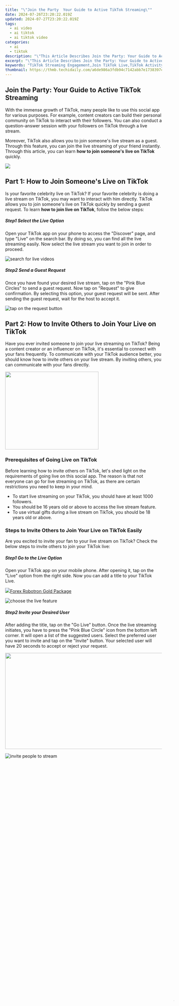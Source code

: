 ```yaml
---
title: "\"Join the Party  Your Guide to Active TikTok Streaming\""
date: 2024-07-26T23:20:22.019Z
updated: 2024-07-27T23:20:22.019Z
tags:
  - ai video
  - ai tiktok
  - ai tiktok video
categories:
  - ai
  - tiktok
description: "\"This Article Describes Join the Party: Your Guide to Active TikTok Streaming\""
excerpt: "\"This Article Describes Join the Party: Your Guide to Active TikTok Streaming\""
keywords: "TikTok Streaming Engagement,Join TikTok Live,TikTok Activity Guide,Social Media Streaming,Participate in TikTok,TikTok Viewership Boost,Active TikTok Use"
thumbnail: https://thmb.techidaily.com/a6de986a3fdb94c7142abb7e1738397c8994a30f493de897d20f957481bc1b83.jpg
---
```


## Join the Party: Your Guide to Active TikTok Streaming

With the immense growth of TikTok, many people like to use this social app for various purposes. For example, content creators can build their personal community on TikTok to interact with their followers. You can also conduct a question-answer session with your followers on TikTok through a live stream.

Moreover, TikTok also allows you to join someone's live stream as a guest. Through this feature, you can join the live streaming of your friend instantly. Through this article, you can learn **how to join someone's** **live on TikTok** quickly.

<!-- affiliate ads begin -->
<a href="https://secure.2checkout.com/order/checkout.php?PRODS=3546200&QTY=1&AFFILIATE=108875&CART=1"><img src="http://www.binteko.com/sites/default/files/banner01_468x60a.gif" border="0"></a>
<!-- affiliate ads end -->
## Part 1: How to Join Someone's Live on TikTok

Is your favorite celebrity live on TikTok? If your favorite celebrity is doing a live stream on TikTok, you may want to interact with him directly. TikTok allows you to join someone's live on TikTok quickly by sending a guest request. To learn **how to join live on TikTok**, follow the below steps:

##### Step1 Select the Live Option

Open your TikTok app on your phone to access the "Discover" page, and type "Live" on the search bar. By doing so, you can find all the live streaming easily. Now select the live stream you want to join in order to proceed.

![search for live videos](https://images.wondershare.com/filmora/article-images/2022/12/join-someone-else-live-1.jpg)

##### Step2 Send a Guest Request

Once you have found your desired live stream, tap on the "Pink Blue Circles" to send a guest request. Now tap on "Request" to give confirmation. By selecting this option, your guest request will be sent. After sending the guest request, wait for the host to accept it.

![tap on the request button](https://images.wondershare.com/filmora/article-images/2022/12/join-someone-else-live-2.jpg)

## Part 2: How to Invite Others to Join Your Live on TikTok

Have you ever invited someone to join your live streaming on TikTok? Being a content creator or an influencer on TikTok, it's essential to connect with your fans frequently. To communicate with your TikTok audience better, you should know how to invite others on your live stream. By inviting others, you can communicate with your fans directly.

<!-- affiliate ads begin -->
<a href="https://imp.i357552.net/c/5597632/863039/11832" target="_top" id="863039"><img src="//a.impactradius-go.com/display-ad/11832-863039" border="0" alt="" width="300" height="250"/></a>
<!-- affiliate ads end -->
### Prerequisites of Going Live on TikTok

Before learning how to invite others on TikTok, let's shed light on the requirements of going live on this social app. The reason is that not everyone can go for live streaming on TikTok, as there are certain restrictions you need to keep in your mind.

* To start live streaming on your TikTok, you should have at least 1000 followers.
* You should be 16 years old or above to access the live stream feature.
* To use virtual gifts during a live stream on TikTok, you should be 18 years old or above.

### Steps to Invite Others to Join Your Live on TikTok Easily

Are you excited to invite your fan to your live stream on TikTok? Check the below steps to invite others to join your TikTok live:

##### Step1 Go to the Live Option

Open your TikTok app on your mobile phone. After opening it, tap on the "Live" option from the right side. Now you can add a title to your TikTok Live.

<!-- affiliate ads begin -->
<a href="https://secure.2checkout.com/order/checkout.php?PRODS=4727541&QTY=1&AFFILIATE=108875&CART=1"><img src="https://secure.avangate.com/images/merchant/5f4f7141b65a730b4efb0e0d51f63e94/products/copy_copy_forexrobotronbox.gif" border="0">Forex Robotron Gold Package</a>
<!-- affiliate ads end -->
![choose the live feature](https://images.wondershare.com/filmora/article-images/2022/12/join-someone-else-live-3.jpg)

##### Step2 Invite your Desired User

After adding the title, tap on the "Go Live" button. Once the live streaming initiates, you have to press the "Pink Blue Circle" icon from the bottom left corner. It will open a list of the suggested users. Select the preferred user you want to invite and tap on the "Invite" button. Your selected user will have 20 seconds to accept or reject your request.

<!-- affiliate ads begin -->
<a href="https://martinic.evyy.net/c/5597632/1422856/4482" target="_top" id="1422856"><img src="//a.impactradius-go.com/display-ad/4482-1422856" border="0" alt="" width="580" height="309"/></a>
<!-- affiliate ads end -->
![invite people to stream](https://images.wondershare.com/filmora/article-images/2022/12/join-someone-else-live-4.jpg)

<!-- affiliate ads begin -->
<span id="1793213">
					<video width="1080" height="1620" style="cursor:pointer"
           poster="//a.impactradius-go.com/display-clicktoplayimage/1793213.jpeg"
           onclick="if(!this.playClicked){this.play();this.setAttribute('controls',true);this.playClicked=true;}">
	   <source src="//a.impactradius-go.com/display-ad/19135-1793213">
	   <img src="//a.impactradius-go.com/display-clicktoplayimage/1793213.jpeg" style="border: none; height: 100%; width: 100%; object-fit: contain">
	</video>
	<div style="width:1080px;text-align:center"><a href="javascript:window.open(decodeURIComponent('https%3A%2F%2Ftinyland.pxf.io%2Fc%2F5597632%2F1793213%2F19135'), '_blank');void(0);">Click here</a></div>
</span>
<img height="0" width="0" src="https://imp.pxf.io/i/5597632/1793213/19135" style="position:absolute;visibility:hidden;" border="0" />
<!-- affiliate ads end -->
## Bonus Tip: Easily Record and Edit Someone's Stream with Filmora

Are you willing to record and edit a live stream on TikTok? If you want to efficiently screen record any live streaming session on TikTok, we highly recommend using [Wondershare Filmora](https://tools.techidaily.com/wondershare/filmora/download/). This software provides a professional screen recorder that allows you to capture your desired window or screen. You can customize the settings to record a live stream in your preferred resolution. Thus, by using the screen recorder of Filmora, you can record any live streaming to access it anytime.

[Free Download](https://tools.techidaily.com/wondershare/filmora/download/) For Win 7 or later(64-bit)

[Free Download](https://tools.techidaily.com/wondershare/filmora/download/) For macOS 10.14 or later

Along with a screen recorder, Filmora also provides a video editor. If you find flaws in your recorded live stream, the editor of Filmora can help you. By using a video editor, you can enhance your recorded video by adding effects or modifying its speed. There are some advanced editing features that you can explore and use on Filmora. To learn about them, check the below points:

### Key Editing Features of Wondershare Filmora

* [Speech-to-Text](https://tools.techidaily.com/wondershare/filmora/download/): To increase your editing efficiency, Filmora offers a Speech-to-Text feature. This feature automatically converts your speech to subtitles. Through advanced speech recognition capabilities in this tool, you can generate subtitles in your video automatically and without any hassle. Also, this feature supports up to 16 different languages.
* [Keyframing](https://tools.techidaily.com/wondershare/filmora/download/): Do you want to add a dynamic effect to your video? The keyframing feature allows you to add smooth and professional animated effects instantly. It provides 80 preset animation templates you can quickly apply to your video. Moreover, you can also modify the parameters by setting the transparency and view in every keyframe view.
* [AI Portrait](https://tools.techidaily.com/wondershare/filmora/download/): Are you annoyed by the dull backgrounds in your video? Through the AI portrait feature, you can remove backgrounds from your video with great precision. This feature also offers more than 70 stickers and AI effects that you can apply. Furthermore, it also recognizes the faces in your video through AI technology. With face recognition, you can apply AI stickers easily.

<!-- affiliate ads begin -->
<a href="https://order.glarysoft.com/order/checkout.php?PRODS=4535075&QTY=1&AFFILIATE=108875&CART=1"><img src="https://secure.avangate.com/images/merchant/6734fa703f6633ab896eecbdfad8953a/products/GU-500_672.png" border="0">Glary Utilities PRO -  Premium all-in-one utility to clean, speed up, maintain and protect your PC</a>
<!-- affiliate ads end -->
## Conclusion

TikTok has made a significant impact on the social media industry. Due to its high influencing power, many celebrities and famous personalities are now joining TikTok to increase their reach. If you want to invite someone to your TikTok live, this article will help you. We have also provided detailed instructions on **how to join someone's live on TikTok** quickly. Also, in order to edit and screen record live streaming on TikTok, Wondershare Filmora is a highly compatible and functional tool.

[Free Download](https://tools.techidaily.com/wondershare/filmora/download/) For macOS 10.14 or later

Along with a screen recorder, Filmora also provides a video editor. If you find flaws in your recorded live stream, the editor of Filmora can help you. By using a video editor, you can enhance your recorded video by adding effects or modifying its speed. There are some advanced editing features that you can explore and use on Filmora. To learn about them, check the below points:

<!-- affiliate ads begin -->
<a href="https://secure.2checkout.com/order/checkout.php?PRODS=195080&QTY=1&AFFILIATE=108875&CART=1"><img src="https://www.blumentals.net/scrwonder/images/screensaver-software.png" border="0">With Screensaver Wonder you can easily make a screensaver from your own pictures and video files. Create screensavers for your own computer or create standalone, self-installing screensavers for easy sharing with your friends. Together with its sister product Screensaver Factory, Screensaver Wonder is one of the most popular screensaver software products in the world, helping thousands of users decorate their computer screens quickly and easily.</a>
<!-- affiliate ads end -->
### Key Editing Features of Wondershare Filmora

* [Speech-to-Text](https://tools.techidaily.com/wondershare/filmora/download/): To increase your editing efficiency, Filmora offers a Speech-to-Text feature. This feature automatically converts your speech to subtitles. Through advanced speech recognition capabilities in this tool, you can generate subtitles in your video automatically and without any hassle. Also, this feature supports up to 16 different languages.
* [Keyframing](https://tools.techidaily.com/wondershare/filmora/download/): Do you want to add a dynamic effect to your video? The keyframing feature allows you to add smooth and professional animated effects instantly. It provides 80 preset animation templates you can quickly apply to your video. Moreover, you can also modify the parameters by setting the transparency and view in every keyframe view.
* [AI Portrait](https://tools.techidaily.com/wondershare/filmora/download/): Are you annoyed by the dull backgrounds in your video? Through the AI portrait feature, you can remove backgrounds from your video with great precision. This feature also offers more than 70 stickers and AI effects that you can apply. Furthermore, it also recognizes the faces in your video through AI technology. With face recognition, you can apply AI stickers easily.

<!-- affiliate ads begin -->
<a href="https://otszone.ots7.com/order/checkout.php?PRODS=4713322&QTY=1&AFFILIATE=108875&CART=1"><img src="https://green.ots7.com/screenshots/OtsAV/OtsAVRadio1.90-300x188.jpg" border="0">OtsAV Radio Webcaster</a>
<!-- affiliate ads end -->
## Conclusion

TikTok has made a significant impact on the social media industry. Due to its high influencing power, many celebrities and famous personalities are now joining TikTok to increase their reach. If you want to invite someone to your TikTok live, this article will help you. We have also provided detailed instructions on **how to join someone's live on TikTok** quickly. Also, in order to edit and screen record live streaming on TikTok, Wondershare Filmora is a highly compatible and functional tool.

<ins class="adsbygoogle"
     style="display:block"
     data-ad-format="autorelaxed"
     data-ad-client="ca-pub-7571918770474297"
     data-ad-slot="1223367746"></ins>

<ins class="adsbygoogle"
     style="display:block"
     data-ad-format="autorelaxed"
     data-ad-client="ca-pub-7571918770474297"
     data-ad-slot="1223367746"></ins>

## Transform Into a Social Media Star by Mimicking Yourself on TikTok

# How to Clone Yourself on TikTok

<!-- affiliate ads begin -->
<a href="https://secure.2checkout.com/order/checkout.php?PRODS=35038891&QTY=1&AFFILIATE=108875&CART=1"><img src="https://www.dupinout.com/wp-content/uploads/2021/12/DupInOut-New-Duplicate-Scan-Tab.png" border="0"></a>
<!-- affiliate ads end -->
![author avatar](https://images.wondershare.com/filmora/article-images/shannon-cox.jpg)

##### Shanoon Cox

 Mar 27, 2024• Proven solutions

Every rising pop star needs music videos, but using professional video editing software may be too time-consuming if you want to quickly create a clone video you can share with your fans on TikTok.

Multiplying yourself in a video is a cool way of making sure that your video is going to get the kind of attention it deserves. The process of [cloning yourself in a video](https://tools.techidaily.com/wondershare/filmora/download/) is a simple one, but there are certain rules you have to follow while recording the footage that will help you avoid overlapping the figures you're cloning. Here's how you can make your first **clone yourself video on TikTok**.

![Clone Yourself on TikTok](https://images.wondershare.com/filmora/article-images/clone-yourself-on-tiktok.jpg)

<!-- affiliate ads begin -->
<a href="https://store.iobit.com/order/checkout.php?PRODS=4596923&QTY=1&AFFILIATE=108875&CART=1"><img src="https://secure.avangate.com/images/merchant/184260348236f9554fe9375772ff966e/ascscan_468X60.png" border="0"></a>
<!-- affiliate ads end -->
## Selecting the Song for your Clone Video

Before you start shooting the video you first need to select the song on [TikTok](https://itunes.apple.com/US/app/id835599320?mt=8)you're going to use in the video. Once you've found the perfect track simply record it and save it as a video to your camera roll. You can then import the video clip that contains the song into the [Video Star](http://videostarapp.com/) app.

Here are [10 Popular TikTok Songs](https://tools.techidaily.com/wondershare/filmora/download/) for you.

<!-- affiliate ads begin -->
<a href="https://appsumo.8odi.net/c/5597632/2075482/7443" target="_top" id="2075482"><img src="//a.impactradius-go.com/display-ad/7443-2075482" border="0" alt="" width="1200" height="600"/></a><img height="0" width="0" src="https://appsumo.8odi.net/i/5597632/2075482/7443" style="position:absolute;visibility:hidden;" border="0" />
<!-- affiliate ads end -->
![Select TikTok Song](https://images.wondershare.com/filmora/article-images/top-tiktok-songs.jpg)

## Using the Video Star App to Clone Yourself

#### 1\. Download Video Star App

Choosing a location, mounting your iPhone on a tripod, or picking the positions for each of your clones are all important steps you'll need to take before you actually start recording. There are several apps that enable you to create clone videos easily, but in this article, we are going to show you how you can clone yourself with Video Star. The app can be downloaded from the App Store for free, but additional in-app purchases are necessary if you want to have access to all the power packs Video Star offers. You don't have to record the video clips with this app since the iPhone's native camera app is powerful enough to enable you to record high-quality footage.

#### 2\. Edit Multiple Video Clips

After you record all the positions for your next clone video with the iPhone's native camera app, you should cut the video clips and keep only the parts where you are perfectly positioned, so your position in one clip doesn't overlap with other positions. During the video recording process try to create as much separation between two positions in order to avoid any chance of overlapping. One of the best ways to achieve this is to shoot at a location that is spacious enough so you can make enough separation between two positions. Keep in mind that the maximum number of clips you can combine in the Video Star app is limited to just three, so if you want to have more than three clones in the shot you first have to piece together three clips, save them as a single file and then add more clips to the cloned video you created.

#### 3\. Level up Your Videos with Video Star

Video Star also enables you to shoot your videos from the app, and you can adjust the Countdown before the app starts recording or the Recording Speed. Make sure to enter the lowest Recording Speed value possible, because that way you'll be recording like TikTok does on fast.

Tap the Record button, then select the Multiple options, and play the video that contains the song you previously selected. Once you reach the spot in the song where you want to introduce the clone simply tap Set, so the recording will stop at the designated point and you can move to another position. If at any point during recording you realize that your movements extend to your clone's location, you can simply tap on the hamburger icon and select the Delete Last option.

To preview the video, you just have to tap on the Scissors icon, and the recorded video will automatically start playing. The Record New Clip in the Scissors menu lets you start from the beginning in case you're not happy with the results or you can use this option to start recording the video with the second position of your clone.

When done, head back to the Scissors menu, and tap on the Multi-Layer Clip. This feature doesn't come with the free version of the app, and you must purchase it in order to create a clone video. This action will enable you to select the back and front clips. After selecting the clips, the Mask Front menu will appear on the screen, choose the Shape option and use the hamburger icon on the right side of the screen to change the video's shape to Rectangle. Drag the rectangle in the preview window so you can crop the first clip to match the demands of your video and press the Next icon to continue the video editing process.

Alternatively, you can use the Erase option to remove the unwanted parts of each video. You can find this option in the Mask Front or Mask Back menu, so just select it and use your finger to remove sections of the shot you don't want to use.

The Add Effect menu will pop up on the screen so you can add different effects to your first video clip, and then repeat the entire process for the back clip. Once you've edited the second clip tap on the Create button to complete the process of making a multilayer clip. Tap Done to save the clip to your camera roll, and upload it to TikTok.

### Conclusion

Cloning yourself in a video using the Video Star app is a simple process that can be mastered in a short period of time. The Video Star app lets you create as many clones of yourself as you want, so you just have to make sure that your video clips can be easily combined to feature two or more of your clones and have fun exploring the effects that can make your videos look even cooler. If you want to be a success on the TikTok platform, learning how to make clone videos is one of the best ways to do it, so choose your favorite songs and start producing clone yourself videos.

You can also use [Wondershare Filmora](https://tools.techidaily.com/wondershare/filmora/download/) to make a split-screen with ease. Check the tutorial below to figure out [how to make a split-screen video to clone.](https://tools.techidaily.com/wondershare/filmora/download/)

[![Download Win Version](https://images.wondershare.com/filmora/guide/download-btn-win.jpg)](https://tools.techidaily.com/wondershare/filmora/download/)[![Download Mac Version](https://images.wondershare.com/filmora/guide/download-btn-mac.jpg)](https://tools.techidaily.com/wondershare/filmora/download/)

![author avatar](https://images.wondershare.com/filmora/article-images/shannon-cox.jpg)

Shanoon Cox

Shanoon Cox is a writer and a lover of all things video.

Follow @Shanoon Cox

##### Shanoon Cox

 Mar 27, 2024• Proven solutions

Every rising pop star needs music videos, but using professional video editing software may be too time-consuming if you want to quickly create a clone video you can share with your fans on TikTok.

Multiplying yourself in a video is a cool way of making sure that your video is going to get the kind of attention it deserves. The process of [cloning yourself in a video](https://tools.techidaily.com/wondershare/filmora/download/) is a simple one, but there are certain rules you have to follow while recording the footage that will help you avoid overlapping the figures you're cloning. Here's how you can make your first **clone yourself video on TikTok**.

![Clone Yourself on TikTok](https://images.wondershare.com/filmora/article-images/clone-yourself-on-tiktok.jpg)

## Selecting the Song for your Clone Video

Before you start shooting the video you first need to select the song on [TikTok](https://itunes.apple.com/US/app/id835599320?mt=8)you're going to use in the video. Once you've found the perfect track simply record it and save it as a video to your camera roll. You can then import the video clip that contains the song into the [Video Star](http://videostarapp.com/) app.

Here are [10 Popular TikTok Songs](https://tools.techidaily.com/wondershare/filmora/download/) for you.

![Select TikTok Song](https://images.wondershare.com/filmora/article-images/top-tiktok-songs.jpg)

<!-- affiliate ads begin -->
<a href="https://twopages.pxf.io/c/5597632/1873313/18544" target="_top" id="1873313"><img src="//a.impactradius-go.com/display-ad/18544-1873313" border="0" alt="" width="1080" height="1263"/></a><img height="0" width="0" src="https://imp.pxf.io/i/5597632/1873313/18544" style="position:absolute;visibility:hidden;" border="0" />
<!-- affiliate ads end -->
## Using the Video Star App to Clone Yourself

#### 1\. Download Video Star App

Choosing a location, mounting your iPhone on a tripod, or picking the positions for each of your clones are all important steps you'll need to take before you actually start recording. There are several apps that enable you to create clone videos easily, but in this article, we are going to show you how you can clone yourself with Video Star. The app can be downloaded from the App Store for free, but additional in-app purchases are necessary if you want to have access to all the power packs Video Star offers. You don't have to record the video clips with this app since the iPhone's native camera app is powerful enough to enable you to record high-quality footage.

#### 2\. Edit Multiple Video Clips

After you record all the positions for your next clone video with the iPhone's native camera app, you should cut the video clips and keep only the parts where you are perfectly positioned, so your position in one clip doesn't overlap with other positions. During the video recording process try to create as much separation between two positions in order to avoid any chance of overlapping. One of the best ways to achieve this is to shoot at a location that is spacious enough so you can make enough separation between two positions. Keep in mind that the maximum number of clips you can combine in the Video Star app is limited to just three, so if you want to have more than three clones in the shot you first have to piece together three clips, save them as a single file and then add more clips to the cloned video you created.

#### 3\. Level up Your Videos with Video Star

Video Star also enables you to shoot your videos from the app, and you can adjust the Countdown before the app starts recording or the Recording Speed. Make sure to enter the lowest Recording Speed value possible, because that way you'll be recording like TikTok does on fast.

Tap the Record button, then select the Multiple options, and play the video that contains the song you previously selected. Once you reach the spot in the song where you want to introduce the clone simply tap Set, so the recording will stop at the designated point and you can move to another position. If at any point during recording you realize that your movements extend to your clone's location, you can simply tap on the hamburger icon and select the Delete Last option.

To preview the video, you just have to tap on the Scissors icon, and the recorded video will automatically start playing. The Record New Clip in the Scissors menu lets you start from the beginning in case you're not happy with the results or you can use this option to start recording the video with the second position of your clone.

When done, head back to the Scissors menu, and tap on the Multi-Layer Clip. This feature doesn't come with the free version of the app, and you must purchase it in order to create a clone video. This action will enable you to select the back and front clips. After selecting the clips, the Mask Front menu will appear on the screen, choose the Shape option and use the hamburger icon on the right side of the screen to change the video's shape to Rectangle. Drag the rectangle in the preview window so you can crop the first clip to match the demands of your video and press the Next icon to continue the video editing process.

Alternatively, you can use the Erase option to remove the unwanted parts of each video. You can find this option in the Mask Front or Mask Back menu, so just select it and use your finger to remove sections of the shot you don't want to use.

The Add Effect menu will pop up on the screen so you can add different effects to your first video clip, and then repeat the entire process for the back clip. Once you've edited the second clip tap on the Create button to complete the process of making a multilayer clip. Tap Done to save the clip to your camera roll, and upload it to TikTok.

<!-- affiliate ads begin -->
<a href="https://coinrule.sjv.io/c/5597632/1958374/18409" target="_top" id="1958374"><img src="//a.impactradius-go.com/display-ad/18409-1958374" border="0" alt="" width="300" height="300"/></a><img height="0" width="0" src="https://imp.pxf.io/i/5597632/1958374/18409" style="position:absolute;visibility:hidden;" border="0" />
<!-- affiliate ads end -->
### Conclusion

Cloning yourself in a video using the Video Star app is a simple process that can be mastered in a short period of time. The Video Star app lets you create as many clones of yourself as you want, so you just have to make sure that your video clips can be easily combined to feature two or more of your clones and have fun exploring the effects that can make your videos look even cooler. If you want to be a success on the TikTok platform, learning how to make clone videos is one of the best ways to do it, so choose your favorite songs and start producing clone yourself videos.

You can also use [Wondershare Filmora](https://tools.techidaily.com/wondershare/filmora/download/) to make a split-screen with ease. Check the tutorial below to figure out [how to make a split-screen video to clone.](https://tools.techidaily.com/wondershare/filmora/download/)

<!-- affiliate ads begin -->
<a href="https://parisrhonecom.sjv.io/c/5597632/1896607/21553" target="_top" id="1896607"><img src="//a.impactradius-go.com/display-ad/21553-1896607" border="0" alt="" width="750" height="422"/></a><img height="0" width="0" src="https://imp.pxf.io/i/5597632/1896607/21553" style="position:absolute;visibility:hidden;" border="0" />
<!-- affiliate ads end -->
[![Download Win Version](https://images.wondershare.com/filmora/guide/download-btn-win.jpg)](https://tools.techidaily.com/wondershare/filmora/download/)[![Download Mac Version](https://images.wondershare.com/filmora/guide/download-btn-mac.jpg)](https://tools.techidaily.com/wondershare/filmora/download/)

![author avatar](https://images.wondershare.com/filmora/article-images/shannon-cox.jpg)

Shanoon Cox

Shanoon Cox is a writer and a lover of all things video.

Follow @Shanoon Cox

##### Shanoon Cox

 Mar 27, 2024• Proven solutions

Every rising pop star needs music videos, but using professional video editing software may be too time-consuming if you want to quickly create a clone video you can share with your fans on TikTok.

Multiplying yourself in a video is a cool way of making sure that your video is going to get the kind of attention it deserves. The process of [cloning yourself in a video](https://tools.techidaily.com/wondershare/filmora/download/) is a simple one, but there are certain rules you have to follow while recording the footage that will help you avoid overlapping the figures you're cloning. Here's how you can make your first **clone yourself video on TikTok**.

![Clone Yourself on TikTok](https://images.wondershare.com/filmora/article-images/clone-yourself-on-tiktok.jpg)

## Selecting the Song for your Clone Video

Before you start shooting the video you first need to select the song on [TikTok](https://itunes.apple.com/US/app/id835599320?mt=8)you're going to use in the video. Once you've found the perfect track simply record it and save it as a video to your camera roll. You can then import the video clip that contains the song into the [Video Star](http://videostarapp.com/) app.

Here are [10 Popular TikTok Songs](https://tools.techidaily.com/wondershare/filmora/download/) for you.

<!-- affiliate ads begin -->
<a href="https://bluetties.sjv.io/c/5597632/2039292/17094" target="_top" id="2039292"><img src="//a.impactradius-go.com/display-ad/17094-2039292" border="0" alt="BLUETTI NEW LAUNCH AC240" width="954" height="1020"/></a><img height="0" width="0" src="https://imp.pxf.io/i/5597632/2039292/17094" style="position:absolute;visibility:hidden;" border="0" />
<!-- affiliate ads end -->
![Select TikTok Song](https://images.wondershare.com/filmora/article-images/top-tiktok-songs.jpg)

## Using the Video Star App to Clone Yourself

#### 1\. Download Video Star App

Choosing a location, mounting your iPhone on a tripod, or picking the positions for each of your clones are all important steps you'll need to take before you actually start recording. There are several apps that enable you to create clone videos easily, but in this article, we are going to show you how you can clone yourself with Video Star. The app can be downloaded from the App Store for free, but additional in-app purchases are necessary if you want to have access to all the power packs Video Star offers. You don't have to record the video clips with this app since the iPhone's native camera app is powerful enough to enable you to record high-quality footage.

#### 2\. Edit Multiple Video Clips

After you record all the positions for your next clone video with the iPhone's native camera app, you should cut the video clips and keep only the parts where you are perfectly positioned, so your position in one clip doesn't overlap with other positions. During the video recording process try to create as much separation between two positions in order to avoid any chance of overlapping. One of the best ways to achieve this is to shoot at a location that is spacious enough so you can make enough separation between two positions. Keep in mind that the maximum number of clips you can combine in the Video Star app is limited to just three, so if you want to have more than three clones in the shot you first have to piece together three clips, save them as a single file and then add more clips to the cloned video you created.

#### 3\. Level up Your Videos with Video Star

Video Star also enables you to shoot your videos from the app, and you can adjust the Countdown before the app starts recording or the Recording Speed. Make sure to enter the lowest Recording Speed value possible, because that way you'll be recording like TikTok does on fast.

Tap the Record button, then select the Multiple options, and play the video that contains the song you previously selected. Once you reach the spot in the song where you want to introduce the clone simply tap Set, so the recording will stop at the designated point and you can move to another position. If at any point during recording you realize that your movements extend to your clone's location, you can simply tap on the hamburger icon and select the Delete Last option.

To preview the video, you just have to tap on the Scissors icon, and the recorded video will automatically start playing. The Record New Clip in the Scissors menu lets you start from the beginning in case you're not happy with the results or you can use this option to start recording the video with the second position of your clone.

When done, head back to the Scissors menu, and tap on the Multi-Layer Clip. This feature doesn't come with the free version of the app, and you must purchase it in order to create a clone video. This action will enable you to select the back and front clips. After selecting the clips, the Mask Front menu will appear on the screen, choose the Shape option and use the hamburger icon on the right side of the screen to change the video's shape to Rectangle. Drag the rectangle in the preview window so you can crop the first clip to match the demands of your video and press the Next icon to continue the video editing process.

Alternatively, you can use the Erase option to remove the unwanted parts of each video. You can find this option in the Mask Front or Mask Back menu, so just select it and use your finger to remove sections of the shot you don't want to use.

The Add Effect menu will pop up on the screen so you can add different effects to your first video clip, and then repeat the entire process for the back clip. Once you've edited the second clip tap on the Create button to complete the process of making a multilayer clip. Tap Done to save the clip to your camera roll, and upload it to TikTok.

### Conclusion

Cloning yourself in a video using the Video Star app is a simple process that can be mastered in a short period of time. The Video Star app lets you create as many clones of yourself as you want, so you just have to make sure that your video clips can be easily combined to feature two or more of your clones and have fun exploring the effects that can make your videos look even cooler. If you want to be a success on the TikTok platform, learning how to make clone videos is one of the best ways to do it, so choose your favorite songs and start producing clone yourself videos.

You can also use [Wondershare Filmora](https://tools.techidaily.com/wondershare/filmora/download/) to make a split-screen with ease. Check the tutorial below to figure out [how to make a split-screen video to clone.](https://tools.techidaily.com/wondershare/filmora/download/)

[![Download Win Version](https://images.wondershare.com/filmora/guide/download-btn-win.jpg)](https://tools.techidaily.com/wondershare/filmora/download/)[![Download Mac Version](https://images.wondershare.com/filmora/guide/download-btn-mac.jpg)](https://tools.techidaily.com/wondershare/filmora/download/)

<!-- affiliate ads begin -->
<a href="https://shop.systoolsgroup.com/affiliate.php?ACCOUNT=SYSTOOBY&AFFILIATE=108875&PATH=https%3A%2F%2Fwww.systoolsgroup.com%3FAFFILIATE%3D108875%26RESOURCE%3D%2BSysTools%2BOutlook%2BRecovery"><img src="https://www.systoolsgroup.com/box/outlook-recovery.png" border="0"></a>
<!-- affiliate ads end -->
![author avatar](https://images.wondershare.com/filmora/article-images/shannon-cox.jpg)

Shanoon Cox

Shanoon Cox is a writer and a lover of all things video.

Follow @Shanoon Cox

##### Shanoon Cox

 Mar 27, 2024• Proven solutions

Every rising pop star needs music videos, but using professional video editing software may be too time-consuming if you want to quickly create a clone video you can share with your fans on TikTok.

Multiplying yourself in a video is a cool way of making sure that your video is going to get the kind of attention it deserves. The process of [cloning yourself in a video](https://tools.techidaily.com/wondershare/filmora/download/) is a simple one, but there are certain rules you have to follow while recording the footage that will help you avoid overlapping the figures you're cloning. Here's how you can make your first **clone yourself video on TikTok**.

<!-- affiliate ads begin -->
<a href="https://homestyler.sjv.io/c/5597632/2044747/22993" target="_top" id="2044747"><img src="//a.impactradius-go.com/display-ad/22993-2044747" border="0" alt="" width="300" height="250"/></a><img height="0" width="0" src="https://imp.pxf.io/i/5597632/2044747/22993" style="position:absolute;visibility:hidden;" border="0" />
<!-- affiliate ads end -->
![Clone Yourself on TikTok](https://images.wondershare.com/filmora/article-images/clone-yourself-on-tiktok.jpg)

<!-- affiliate ads begin -->
<a href="https://secure.2checkout.com/order/checkout.php?PRODS=22741618&QTY=1&AFFILIATE=108875&CART=1"><img src="https://www.diskpart.com/resource/images/index/dp-index-img-banner-people@2x.png" border="0">Easy and Safe Partition Software & Hard Disk Manager</a>
<!-- affiliate ads end -->
## Selecting the Song for your Clone Video

Before you start shooting the video you first need to select the song on [TikTok](https://itunes.apple.com/US/app/id835599320?mt=8)you're going to use in the video. Once you've found the perfect track simply record it and save it as a video to your camera roll. You can then import the video clip that contains the song into the [Video Star](http://videostarapp.com/) app.

Here are [10 Popular TikTok Songs](https://tools.techidaily.com/wondershare/filmora/download/) for you.

![Select TikTok Song](https://images.wondershare.com/filmora/article-images/top-tiktok-songs.jpg)

<!-- affiliate ads begin -->
<a href="https://sentrypc.7eer.net/c/5597632/398457/3022" target="_top" id="398457"><img src="//a.impactradius-go.com/display-ad/3022-398457" border="0" alt="www.sentrypc.com" width="980" height="120"/></a><img height="0" width="0" src="https://sentrypc.7eer.net/i/5597632/398457/3022" style="position:absolute;visibility:hidden;" border="0" />
<!-- affiliate ads end -->
## Using the Video Star App to Clone Yourself

#### 1\. Download Video Star App

Choosing a location, mounting your iPhone on a tripod, or picking the positions for each of your clones are all important steps you'll need to take before you actually start recording. There are several apps that enable you to create clone videos easily, but in this article, we are going to show you how you can clone yourself with Video Star. The app can be downloaded from the App Store for free, but additional in-app purchases are necessary if you want to have access to all the power packs Video Star offers. You don't have to record the video clips with this app since the iPhone's native camera app is powerful enough to enable you to record high-quality footage.

#### 2\. Edit Multiple Video Clips

After you record all the positions for your next clone video with the iPhone's native camera app, you should cut the video clips and keep only the parts where you are perfectly positioned, so your position in one clip doesn't overlap with other positions. During the video recording process try to create as much separation between two positions in order to avoid any chance of overlapping. One of the best ways to achieve this is to shoot at a location that is spacious enough so you can make enough separation between two positions. Keep in mind that the maximum number of clips you can combine in the Video Star app is limited to just three, so if you want to have more than three clones in the shot you first have to piece together three clips, save them as a single file and then add more clips to the cloned video you created.

#### 3\. Level up Your Videos with Video Star

Video Star also enables you to shoot your videos from the app, and you can adjust the Countdown before the app starts recording or the Recording Speed. Make sure to enter the lowest Recording Speed value possible, because that way you'll be recording like TikTok does on fast.

Tap the Record button, then select the Multiple options, and play the video that contains the song you previously selected. Once you reach the spot in the song where you want to introduce the clone simply tap Set, so the recording will stop at the designated point and you can move to another position. If at any point during recording you realize that your movements extend to your clone's location, you can simply tap on the hamburger icon and select the Delete Last option.

To preview the video, you just have to tap on the Scissors icon, and the recorded video will automatically start playing. The Record New Clip in the Scissors menu lets you start from the beginning in case you're not happy with the results or you can use this option to start recording the video with the second position of your clone.

When done, head back to the Scissors menu, and tap on the Multi-Layer Clip. This feature doesn't come with the free version of the app, and you must purchase it in order to create a clone video. This action will enable you to select the back and front clips. After selecting the clips, the Mask Front menu will appear on the screen, choose the Shape option and use the hamburger icon on the right side of the screen to change the video's shape to Rectangle. Drag the rectangle in the preview window so you can crop the first clip to match the demands of your video and press the Next icon to continue the video editing process.

Alternatively, you can use the Erase option to remove the unwanted parts of each video. You can find this option in the Mask Front or Mask Back menu, so just select it and use your finger to remove sections of the shot you don't want to use.

The Add Effect menu will pop up on the screen so you can add different effects to your first video clip, and then repeat the entire process for the back clip. Once you've edited the second clip tap on the Create button to complete the process of making a multilayer clip. Tap Done to save the clip to your camera roll, and upload it to TikTok.

### Conclusion

Cloning yourself in a video using the Video Star app is a simple process that can be mastered in a short period of time. The Video Star app lets you create as many clones of yourself as you want, so you just have to make sure that your video clips can be easily combined to feature two or more of your clones and have fun exploring the effects that can make your videos look even cooler. If you want to be a success on the TikTok platform, learning how to make clone videos is one of the best ways to do it, so choose your favorite songs and start producing clone yourself videos.

You can also use [Wondershare Filmora](https://tools.techidaily.com/wondershare/filmora/download/) to make a split-screen with ease. Check the tutorial below to figure out [how to make a split-screen video to clone.](https://tools.techidaily.com/wondershare/filmora/download/)

<!-- affiliate ads begin -->
<a href="https://cowinaudio.pxf.io/c/5597632/1116855/13794" target="_top" id="1116855"><img src="//a.impactradius-go.com/display-ad/13794-1116855" border="0" alt="" width="767" height="285"/></a><img height="0" width="0" src="https://imp.pxf.io/i/5597632/1116855/13794" style="position:absolute;visibility:hidden;" border="0" />
<!-- affiliate ads end -->
[![Download Win Version](https://images.wondershare.com/filmora/guide/download-btn-win.jpg)](https://tools.techidaily.com/wondershare/filmora/download/)[![Download Mac Version](https://images.wondershare.com/filmora/guide/download-btn-mac.jpg)](https://tools.techidaily.com/wondershare/filmora/download/)

![author avatar](https://images.wondershare.com/filmora/article-images/shannon-cox.jpg)

Shanoon Cox

Shanoon Cox is a writer and a lover of all things video.

Follow @Shanoon Cox

<ins class="adsbygoogle"
     style="display:block"
     data-ad-format="autorelaxed"
     data-ad-client="ca-pub-7571918770474297"
     data-ad-slot="1223367746"></ins>

<ins class="adsbygoogle"
     style="display:block"
     data-ad-client="ca-pub-7571918770474297"
     data-ad-slot="8358498916"
     data-ad-format="auto"
     data-full-width-responsive="true"></ins>




<span class="atpl-alsoreadstyle">Also read:</span>
<div><ul>
<li><a href="https://facebook-video-share.techidaily.com/new-2024-approved-earning-big-on-youtube-shorts-what-you-need-and-how-much-can-you-make/"><u>[New] 2024 Approved  Earning Big on Youtube Shorts  What You Need & How Much Can You Make?</u></a></li>
<li><a href="https://facebook-video-footage.techidaily.com/new-2024-approved-effective-visual-branding-crafting-compelling-youtube-logos/"><u>[New] 2024 Approved  Effective Visual Branding  Crafting Compelling YouTube Logos</u></a></li>
<li><a href="https://youtube-webster.techidaily.com/ce-search-engine-rankings-on-youtube-11-proven-seo-methods/"><u>[New] Ace Search Engine Rankings on YouTube  11 Proven SEO Methods</u></a></li>
<li><a href="https://tiktok-videos.techidaily.com/new-crafting-captivating-tiktok-screenshots-with-ease/"><u>[New] Crafting Captivating TikTok Screenshots with Ease</u></a></li>
<li><a href="https://facebook-video-footage.techidaily.com/new-discovering-how-youtube-runs-its-creator-workshop-for-2024/"><u>[New] Discovering How YouTube Runs Its Creator Workshop for 2024</u></a></li>
<li><a href="https://video-screen-grab.techidaily.com/new-discovering-logitechs-top-tier-4k-video-camera/"><u>[New] Discovering Logitech's Top-Tier 4K Video Camera</u></a></li>
<li><a href="https://instagram-video-recordings.techidaily.com/new-igtv-unveiled-5-essential-downloads-for-mobile-devices-for-2024/"><u>[New] IGTV Unveiled  5 Essential Downloads for Mobile Devices for 2024</u></a></li>
<li><a href="https://tiktok-videos.techidaily.com/new-in-2024-anime-inspired-dance-routines-top-20-tiktok-trends/"><u>[New] In 2024, Anime-Inspired Dance Routines  Top 20 TikTok Trends</u></a></li>
<li><a href="https://tiktok-videos.techidaily.com/new-in-2024-composing-an-emotive-tiktok-finale-statement/"><u>[New] In 2024, Composing An Emotive TikTok Finale Statement</u></a></li>
<li><a href="https://tiktok-videos.techidaily.com/new-in-2024-ideal-tools-for-eradicating-tiktok-identity-badges/"><u>[New] In 2024, Ideal Tools for Eradicating TikTok Identity Badges</u></a></li>
<li><a href="https://screen-mirroring-recording.techidaily.com/new-in-2024-smartest-devices-to-modify-your-speech-on-the-go/"><u>[New] In 2024, Smartest Devices to Modify Your Speech on the Go</u></a></li>
<li><a href="https://tiktok-videos.techidaily.com/new-in-2024-who-are-the-kings-of-tiktok-gameplay/"><u>[New] In 2024, Who Are the Kings of TikTok Gameplay?</u></a></li>
<li><a href="https://tiktok-videos.techidaily.com/new-slipping-into-the-social-scene-of-online-tiktok-gigs/"><u>[New] Slipping Into the Social Scene of Online TikTok Gigs</u></a></li>
<li><a href="https://screen-recording.techidaily.com/new-splashing-through-the-best-fluid-games-roundup/"><u>[New] Splashing Through the Best Fluid Games Roundup</u></a></li>
<li><a href="https://tiktok-videos.techidaily.com/new-unlocking-dance-potentials-tiktok-creation-on-mac/"><u>[New] Unlocking Dance Potentials  TikTok Creation on Mac</u></a></li>
<li><a href="https://tiktok-videos.techidaily.com/updated-2024-approved-enter-the-arena-your-guide-to-social-tiktok-streaming/"><u>[Updated] 2024 Approved  Enter the Arena  Your Guide to Social TikTok Streaming</u></a></li>
<li><a href="https://vp-tips.techidaily.com/updated-2024-approved-insta-tiktik-mastery-uniting-two-social-giants/"><u>[Updated] 2024 Approved  Insta-TikTik Mastery  Uniting Two Social Giants</u></a></li>
<li><a href="https://tiktok-videos.techidaily.com/updated-2024-approved-mastering-fast-video-filming-on-tiktok/"><u>[Updated] 2024 Approved  Mastering Fast Video Filming on TikTok</u></a></li>
<li><a href="https://tiktok-videos.techidaily.com/updated-2024-approved-resurrect-your-tiktok-fixes-for-chrome-and-other-platforms/"><u>[Updated] 2024 Approved  Resurrect Your TikTok  Fixes for Chrome and Other Platforms</u></a></li>
<li><a href="https://tiktok-videos.techidaily.com/updated-2024-approved-turbocharge-your-tiktok-videos-for-instant-viewing/"><u>[Updated] 2024 Approved  Turbocharge Your TikTok Videos for Instant Viewing</u></a></li>
<li><a href="https://tiktok-videos.techidaily.com/updated-2024-approved-validate-video-rights-a-guide-to-pre-uploading-on-tiktok/"><u>[Updated] 2024 Approved  Validate Video Rights  A Guide to Pre-Uploading on TikTok</u></a></li>
<li><a href="https://tiktok-videos.techidaily.com/updated-bringing-jujutsu-kaisen-characters-to-life-online-for-2024/"><u>[Updated] Bringing Jujutsu Kaisen Characters to Life Online for 2024</u></a></li>
<li><a href="https://tiktok-videos.techidaily.com/updated-elevate-your-content-20-exceptional-tiktok-captions-for-success-for-2024/"><u>[Updated] Elevate Your Content  20 Exceptional TikTok Captions for Success for 2024</u></a></li>
<li><a href="https://facebook-video-share.techidaily.com/updated-enhancing-youtube-content-with-text-overlays-for-2024/"><u>[Updated] Enhancing YouTube Content with Text Overlays for 2024</u></a></li>
<li><a href="https://tiktok-videos.techidaily.com/updated-hitching-a-ride-in-high-flying-tiktok-live-shows-for-2024/"><u>[Updated] Hitching a Ride in High-Flying TikTok Live Shows for 2024</u></a></li>
<li><a href="https://tiktok-videos.techidaily.com/updated-identifying-the-perfect-hashtag-for-your-tiktok-profile/"><u>[Updated] Identifying the Perfect Hashtag for Your TikTok Profile</u></a></li>
<li><a href="https://tiktok-videos.techidaily.com/updated-in-2024-finding-the-right-wordmark-for-your-personalized-tiktok-stream/"><u>[Updated] In 2024, Finding the Right Wordmark for Your Personalized TikTok Stream</u></a></li>
<li><a href="https://tiktok-videos.techidaily.com/updated-in-2024-how-to-boost-engagement-the-science-of-effective-video-captions-on-tiktok/"><u>[Updated] In 2024, How to Boost Engagement  The Science of Effective Video Captions on TikTok</u></a></li>
<li><a href="https://tiktok-videos.techidaily.com/updated-in-2024-the-ultimate-edge-for-viral-tiktok-reactions-in-filmoras-domain/"><u>[Updated] In 2024, The Ultimate Edge for Viral TikTok Reactions in Filmora's Domain</u></a></li>
<li><a href="https://extra-skills.techidaily.com/updated-iphone-2024-discovering-8-superior-selfie-sticks/"><u>[Updated] Iphone 2024  Discovering #8 Superior Selfie Sticks</u></a></li>
<li><a href="https://extra-guidance.techidaily.com/updated-peak-outcome-total-immersion-complete/"><u>[Updated] Peak Outcome  Total Immersion Complete</u></a></li>
<li><a href="https://fox-glue.techidaily.com/updated-the-ultimate-how-to-for-ifunnys-meme-app-for-2024/"><u>[Updated] The Ultimate How-To for iFunny's Meme App for 2024</u></a></li>
<li><a href="https://tiktok-videos.techidaily.com/updated-top-30-anime-inspired-videos-reshaping-online-culture/"><u>[Updated] Top 30 Anime-Inspired Videos Reshaping Online Culture</u></a></li>
<li><a href="https://some-approaches.techidaily.com/updated-ultimate-list-of-premium-mobile-cloud-storage-android-2024/"><u>[Updated] Ultimate List of Premium Mobile Cloud Storage (Android, 2024)</u></a></li>
<li><a href="https://tiktok-videos.techidaily.com/2024-approved-achieving-seamless-tiktok-broadcasts-top-4-computer-methods/"><u>2024 Approved  Achieving Seamless TikTok Broadcasts  Top 4 Computer Methods</u></a></li>
<li><a href="https://tiktok-videos.techidaily.com/2024-approved-crafting-a-tiktok-twosome-film/"><u>2024 Approved  Crafting a TikTok Twosome Film</u></a></li>
<li><a href="https://tiktok-videos.techidaily.com/2024-approved-how-to-make-tiktok-dance-on-mac/"><u>2024 Approved  How to Make TikTok Dance on Mac</u></a></li>
<li><a href="https://on-screen-recording.techidaily.com/2024-approved-proven-strategies-for-smooth-recording-in-google-meethangouts-platforms/"><u>2024 Approved  Proven Strategies for Smooth Recording in Google Meet/Hangouts Platforms</u></a></li>
<li><a href="https://fox-access.techidaily.com/2024-approved-redefining-the-sony-s3700-video-experience/"><u>2024 Approved  Redefining the Sony S3700 Video Experience</u></a></li>
<li><a href="https://tiktok-videos.techidaily.com/2024-approved-swiftly-solve-tiktok-app-freeze-glitches-on-iosandroid/"><u>2024 Approved  Swiftly Solve TikTok App Freeze, Glitches on iOS/Android</u></a></li>
<li><a href="https://tiktok-videos.techidaily.com/2024-approved-the-ultimate-tiktok-boosting-playbook-strategies-to-grow-your-community/"><u>2024 Approved  The Ultimate TikTok Boosting Playbook  Strategies to Grow Your Community</u></a></li>
<li><a href="https://tiktok-videos.techidaily.com/86-cracking-the-code-tiktok-riddles-and-jokes-for-2024/"><u>86 Cracking the Code  TikTok Riddles & Jokes for 2024</u></a></li>
<li><a href="https://tiktok-videos.techidaily.com/accelerate-your-income-on-tiktok-with-these-8-profitable-methods/"><u>Accelerate Your Income on TikTok with These 8 Profitable Methods</u></a></li>
<li><a href="https://extra-information.techidaily.com/assessing-cloud-storage-fees-comparisons-and-optimal-prices-for-2024/"><u>Assessing Cloud Storage Fees  Comparisons & Optimal Prices for 2024</u></a></li>
<li><a href="https://youtube-videos.techidaily.com/becoming-a-skin-deep-sage-setting-up-your-beauty-channel/"><u>Becoming a Skin-Deep Sage  Setting Up Your Beauty Channel</u></a></li>
<li><a href="https://tiktok-videos.techidaily.com/boosting-video-success-tips-from-top-50plus-quotes-on-tiktok-for-2024/"><u>Boosting Video Success  Tips From Top 50+ Quotes on TikTok for 2024</u></a></li>
<li><a href="https://android-unlock.techidaily.com/bypassing-google-account-with-vnrom-bypass-for-samsung-galaxy-s23plus-by-drfone-android/"><u>Bypassing Google Account With vnROM Bypass For Samsung Galaxy S23+</u></a></li>
<li><a href="https://tiktok-videos.techidaily.com/catch-the-flame-ideas-for-unbroken-snapstreaks/"><u>Catch the Flame - Ideas for Unbroken Snapstreaks</u></a></li>
<li><a href="https://howto.techidaily.com/cellular-network-not-available-for-voice-calls-on-infinix-note-30i-drfone-by-drfone-fix-android-problems-fix-android-problems/"><u>Cellular Network Not Available for Voice Calls On Infinix Note 30i | Dr.fone</u></a></li>
<li><a href="https://easy-unlock-android.techidaily.com/delete-gmail-account-withwithout-password-on-oneplus-ace-2v-by-drfone-android/"><u>Delete Gmail Account With/Without Password On OnePlus Ace 2V</u></a></li>
<li><a href="https://ios-unlock.techidaily.com/different-methods-to-unlock-your-iphone-11-pro-max-by-drfone-ios/"><u>Different Methods To Unlock Your iPhone 11 Pro Max</u></a></li>
<li><a href="https://tiktok-videos.techidaily.com/flavorful-feeds-world-class-tiktok-foodies/"><u>Flavorful Feeds  World Class TikTok Foodies</u></a></li>
<li><a href="https://tiktok-videos.techidaily.com/from-instant-sharing-to-long-term-storage-snapshots-journey/"><u>From Instant Sharing to Long-Term Storage  Snapshots' Journey</u></a></li>
<li><a href="https://android-unlock.techidaily.com/full-tutorial-to-bypass-your-oppo-reno-11-pro-5g-face-lock-by-drfone-android/"><u>Full Tutorial to Bypass Your Oppo Reno 11 Pro 5G Face Lock?</u></a></li>
<li><a href="https://easy-unlock-android.techidaily.com/how-to-reset-a-realme-c51-phone-that-is-locked-by-drfone-android/"><u>How to Reset a Realme C51 Phone that is Locked?</u></a></li>
<li><a href="https://change-location.techidaily.com/how-to-stop-google-chrome-from-tracking-your-location-on-oppo-reno-8t-5g-drfone-by-drfone-virtual-android/"><u>How to Stop Google Chrome from Tracking Your Location On Oppo Reno 8T 5G? | Dr.fone</u></a></li>
<li><a href="https://ios-unlock.techidaily.com/how-to-unlock-a-found-iphone-13-pro-max-by-drfone-ios/"><u>How To Unlock A Found iPhone 13 Pro Max?</u></a></li>
<li><a href="https://ios-unlock.techidaily.com/how-to-unlock-stolen-iphone-15-in-different-conditionsin-by-drfone-ios/"><u>How To Unlock Stolen iPhone 15 In Different Conditionsin</u></a></li>
<li><a href="https://android-location-track.techidaily.com/in-2024-2-ways-to-monitor-nubia-z50-ultra-activity-drfone-by-drfone-virtual-android/"><u>In 2024, 2 Ways to Monitor Nubia Z50 Ultra Activity | Dr.fone</u></a></li>
<li><a href="https://extra-lessons.techidaily.com/in-2024-best-picture-repository-platforms/"><u>In 2024, Best Picture Repository Platforms</u></a></li>
<li><a href="https://tiktok-videos.techidaily.com/in-2024-chuckle-chronicles-spotlighting-top-comedy-creators/"><u>In 2024, Chuckle Chronicles  Spotlighting Top Comedy Creators</u></a></li>
<li><a href="https://review-topics.techidaily.com/in-2024-how-can-i-use-a-fake-gps-without-mock-location-on-oneplus-nord-ce-3-5g-drfone-by-drfone-virtual-android/"><u>In 2024, How Can I Use a Fake GPS Without Mock Location On OnePlus Nord CE 3 5G? | Dr.fone</u></a></li>
<li><a href="https://tiktok-videos.techidaily.com/in-2024-mastering-viral-videos-top-50plus-quotes-guide/"><u>In 2024, Mastering Viral Videos  Top 50+ Quotes Guide</u></a></li>
<li><a href="https://youtube-web.techidaily.com/24-skyrocket-views-with-these-essential-youtube-seo-hacks/"><u>In 2024, Skyrocket Views with These Essential YouTube SEO Hacks</u></a></li>
<li><a href="https://ai-video-translation.techidaily.com/in-2024-step-by-step-guide-how-to-translate-tiktok-videos/"><u>In 2024, Step-by-Step Guide How to Translate TikTok Videos</u></a></li>
<li><a href="https://tiktok-videos.techidaily.com/in-2024-the-compact-guide-to-the-hottest-tiktok-recommended-books/"><u>In 2024, The Compact Guide to the Hottest TikTok-Recommended Books</u></a></li>
<li><a href="https://twitter-clips.techidaily.com/in-2024-tiktok-sensation-round-up-twitters-buzzing-top-ten/"><u>In 2024, TikTok Sensation Round-Up  Twitter's Buzzing Top Ten</u></a></li>
<li><a href="https://android-location-track.techidaily.com/in-2024-ways-to-stop-parent-tracking-your-sony-xperia-10-v-drfone-by-drfone-virtual-android/"><u>In 2024, Ways to stop parent tracking your Sony Xperia 10 V | Dr.fone</u></a></li>
<li><a href="https://tiktok-videos.techidaily.com/ingenious-fp-designs-strategies-for-an-outstanding-tiktok-profile/"><u>Ingenious FP Designs  Strategies for an Outstanding TikTok Profile</u></a></li>
<li><a href="https://tiktok-videos.techidaily.com/instant-guide-setup-snapchat-for-mac-users/"><u>Instant Guide  Setup Snapchat for Mac Users</u></a></li>
<li><a href="https://tiktok-videos.techidaily.com/legal-footprints-in-tiktok-pre-upload-compliance-steps/"><u>Legal Footprints in TikTok  Pre-Upload Compliance Steps</u></a></li>
<li><a href="https://tiktok-videos.techidaily.com/leveraging-snapchat-for-income/"><u>Leveraging Snapchat for Income</u></a></li>
<li><a href="https://extra-information.techidaily.com/navigating-through-gopros-burst-recording-options/"><u>Navigating Through GoPro's Burst Recording Options</u></a></li>
<li><a href="https://screen-mirror.techidaily.com/overview-of-the-best-vivo-y200-screen-mirroring-app-drfone-by-drfone-android/"><u>Overview of the Best Vivo Y200 Screen Mirroring App | Dr.fone</u></a></li>
<li><a href="https://on-screen-recording.techidaily.com/simplify-streaming-with-obs-studio-techniques-android/"><u>Simplify Streaming with OBS Studio Techniques (Android)</u></a></li>
<li><a href="https://tiktok-videos.techidaily.com/snapchats-visual-language-mastering-the-art-of-gifting-with-gifs/"><u>Snapchat's Visual Language  Mastering the Art of Gifting with Gifs</u></a></li>
<li><a href="https://extra-tips.techidaily.com/unrivaled-tale-composers-hub/"><u>Unrivaled Tale Composers Hub</u></a></li>
</ul></div>
